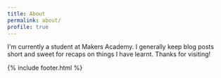 ```yaml
---
title: About
permalink: about/
profile: true
---
```


I'm currently a student at Makers Academy. I generally keep blog posts short and sweet for recaps on things I have learnt. Thanks for visiting! 

{% include footer.html %}
